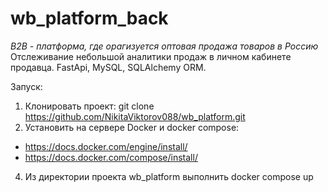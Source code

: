 # wb_platform_back
*B2B - платформа, где орагизуется оптовая продажа товаров в Россию*
Отслеживание небольшой аналитики продаж в личном кабинете продавца.
FastApi, MySQL, SQLAlchemy ORM.

Запуск:
1. Клонировать проект: git clone https://github.com/NikitaViktorov088/wb_platform.git
2. Установить на сервере Docker и docker compose:
- https://docs.docker.com/engine/install/
- https://docs.docker.com/compose/install/ 
4. Из директории проекта wb_platform выполнить docker compose up
